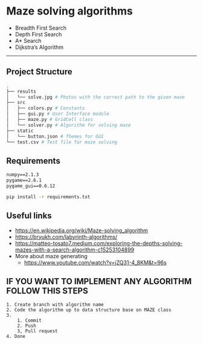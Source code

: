 # Maze solving algorithms

- Breadth First Search
- Depth First Search
- A* Search
- Dijkstra’s Algorithm
---

## Project Structure

```bash
.
├── results
│   └── solve.jpg # Photos with the correct path to the given maze
├── src
│   ├── colors.py # Constants
│   ├── gui.py # User Interface module
│   ├── maze.py # GridCell class
│   └── solver.py # Algorithm for solving maze
├── static
│   └── button.json # Themes for GUI
└── test.csv # Test file for maze solving
```

## Requirements

```txt
numpy==2.1.3
pygame==2.6.1
pygame_gui==0.6.12
```

```bash
pip install -r requirements.txt
```

## Useful links

- https://en.wikipedia.org/wiki/Maze-solving_algorithm
- https://bryukh.com/labyrinth-algorithms/
- https://matteo-tosato7.medium.com/exploring-the-depths-solving-mazes-with-a-search-algorithm-c15253104899
- More about maze generating
    - https://www.youtube.com/watch?v=jZQ31-4_8KM&t=96s

## IF YOU WANT TO IMPLEMENT ANY ALGORITHM FOLLOW THIS STEPS

    1. Create branch with algorithm name
    2. Code the algorithm up to data structure base on MAZE class
    3.
        1. Commit
        2. Push
        3, Pull request
    4. Done
